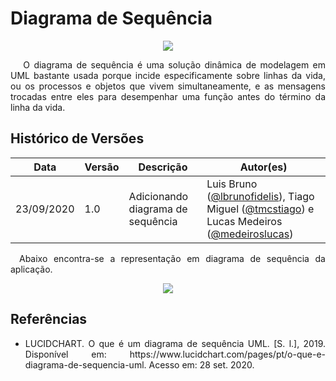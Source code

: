 # Diagrama de Sequência

<div style="display: flex; justify-content: center; align-items:center;">
    <img src="https://unbarqdsw.github.io/2020.1_G11_SYA/assets/modelagem/diagram.png">
</div>

<p align="justify">&emsp;
O diagrama de sequência é uma solução dinâmica de modelagem em UML bastante usada porque incide especificamente sobre linhas da vida, ou os processos e objetos que vivem simultaneamente, e as mensagens trocadas entre eles para desempenhar uma função antes do término da linha da vida.
</p>

## **Histórico de Versões**
Data | Versão | Descrição | Autor(es) 
---- | ----------- | ------ | ---------
23/09/2020 | 1.0 | Adicionando diagrama de sequência |Luis Bruno ([@lbrunofidelis](http://github.com/lbrunofidelis)), Tiago Miguel ([@tmcstiago](https://github.com/tmcstiago)) e  Lucas Medeiros ([@medeiroslucas](http://github.com/medeiroslucas)) |
 
<p align="justify">&emsp;Abaixo encontra-se a representação em diagrama de sequência da aplicação.</p>

<div style="display: flex; justify-content: center; align-items:center;">
    <img src="https://unbarqdsw.github.io/2020.1_G11_SYA/assets/modelagem/sequencia.png">
</div>

## **Referências**
 * <p align="justify">LUCIDCHART. O que é um diagrama de sequência UML. [S. l.], 2019. Disponível em: https://www.lucidchart.com/pages/pt/o-que-e-diagrama-de-sequencia-uml. Acesso em: 28 set. 2020.</p>
